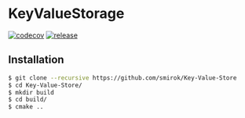 # KeyValueStorage

[![codecov](https://codecov.io/gh/smirok/KeyValueStorage/branch/master/graph/badge.svg?token=0XSW06RMUT)](https://codecov.io/gh/smirok/KeyValueStorage)
[![release](https://github.com/smirok/KeyValueStorage/actions/workflows/build.yml/badge.svg)](https://github.com/smirok/KeyValueStorage/workflows/build.yml)

## Installation
```bash
$ git clone --recursive https://github.com/smirok/Key-Value-Store
$ cd Key-Value-Store/
$ mkdir build
$ cd build/
$ cmake ..
```
